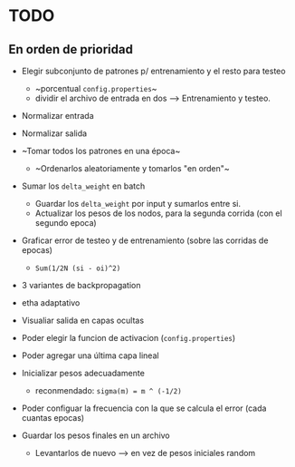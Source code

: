 # TODO
## En orden de prioridad

* Elegir subconjunto de patrones p/ entrenamiento y el resto para testeo
  * ~porcentual `config.properties`~
  * dividir el archivo de entrada en dos --> Entrenamiento y testeo.

* Normalizar entrada
* Normalizar salida

* ~Tomar todos los patrones en una época~
  * ~Ordenarlos aleatoriamente y tomarlos "en orden"~

* Sumar los `delta_weight` en batch
  * Guardar los `delta_weight` por input y sumarlos entre si.
  * Actualizar los pesos de los nodos, para la segunda corrida (con el segundo epoca)

* Graficar error de testeo y de entrenamiento (sobre las corridas de epocas)
  * `Sum(1/2N (si - oi)^2)`

* 3 variantes de backpropagation
* etha adaptativo

* Visualiar salida en capas ocultas
* Poder elegir la funcion de activacion (`config.properties`)
* Poder agregar una última capa lineal

* Inicializar pesos adecuadamente
  *  reconmendado: `sigma(m) = m ^ (-1/2)`

* Poder configuar la frecuencia con la que se calcula el error (cada cuantas epocas)

* Guardar los pesos finales en un archivo
  * Levantarlos de nuevo --> en vez de pesos iniciales random
